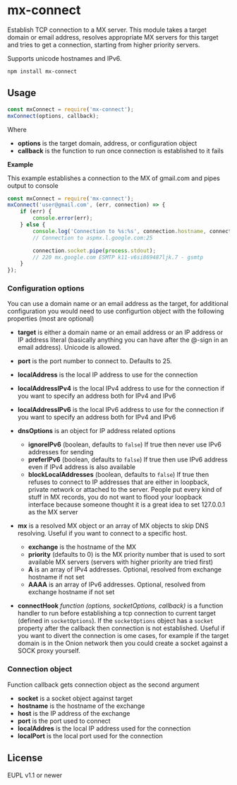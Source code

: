 # mx-connect

Establish TCP connection to a MX server. This module takes a target domain or email address, resolves appropriate MX servers for this target and tries to get a connection, starting from higher priority servers.

Supports unicode hostnames and IPv6.

```
npm install mx-connect
```

## Usage

```javascript
const mxConnect = require('mx-connect');
mxConnect(options, callback);
```

Where

*   **options** is the target domain, address, or configuration object
*   **callback** is the function to run once connection is established to it fails

**Example**

This example establishes a connection to the MX of gmail.com and pipes output to console

```javascript
const mxConnect = require('mx-connect');
mxConnect('user@gmail.com', (err, connection) => {
    if (err) {
        console.error(err);
    } else {
        console.log('Connection to %s:%s', connection.hostname, connection.port);
        // Connection to aspmx.l.google.com:25

        connection.socket.pipe(process.stdout);
        // 220 mx.google.com ESMTP k11-v6si869487ljk.7 - gsmtp
    }
});
```

### Configuration options

You can use a domain name or an email address as the target, for additional configuration you would need to use configurtion object with the following properties (most are optional)

*   **target** is either a domain name or an email address or an IP address or IP address literal (basically anything you can have after the @-sign in an email address). Unicode is allowed.

*   **port** is the port number to connect to. Defaults to 25.
*   **localAddress** is the local IP address to use for the connection
*   **localAddressIPv4** is the local IPv4 address to use for the connection if you want to specify an address both for IPv4 and IPv6
*   **localAddressIPv6** is the local IPv6 address to use for the connection if you want to specify an address both for IPv4 and IPv6
*   **dnsOptions** is an object for IP address related options
    *   **ignoreIPv6** (boolean, defaults to `false`) If true then never use IPv6 addresses for sending
    *   **preferIPv6** (boolean, defaults to `false`) If true then use IPv6 address even if IPv4 address is also available
    *   **blockLocalAddresses** (boolean, defaults to `false`) If true then refuses to connect to IP addresses that are either in loopback, private network or attached to the server. People put every kind of stuff in MX records, you do not want to flood your loopback interface because someone thought it is a great idea to set 127.0.0.1 as the MX server
*   **mx** is a resolved MX object or an array of MX objects to skip DNS resolving. Useful if you want to connect to a specific host.
    *   **exchange** is the hostname of the MX
    *   **priority** (defaults to 0) is the MX priority number that is used to sort available MX servers (servers with higher priority are tried first)
    *   **A** is an array of IPv4 addresses. Optional, resolved from exchange hostname if not set
    *   **AAAA** is an array of IPv6 addresses. Optional, resolved from exchange hostname if not set
*   **connectHook** _function (options, socketOptions, callback)_ is a function handler to run before establishing a tcp connection to current target (defined in `socketOptions`). If the `socketOptions` object has a `socket` property after the callback then connection is not established. Useful if you want to divert the connection is ome cases, for example if the target domain is in the Onion network then you could create a socket against a SOCK proxy yourself.

### Connection object

Function callback gets connection object as the second argument

*   **socket** is a socket object against target
*   **hostname** is the hostname of the exchange
*   **host** is the IP address of the exchange
*   **port** is the port used to connect
*   **localAddres** is the local IP address used for the connection
*   **localPort** is the local port used for the connection

## License

EUPL v1.1 or newer
